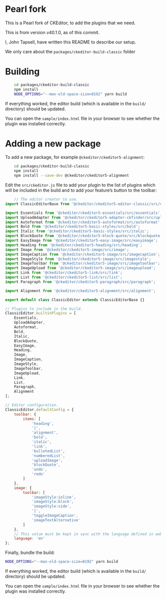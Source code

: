 Pearl fork
==========

This is a Pearl fork of CKEditor, to add the plugins that we need.

This is from version v40.1.0, as of this commit.

I, John Tapsell, have written this README to describe our setup.

We only care about the `packages/ckeditor-build-classic` folder

Building
========

```sh
    cd packages/ckeditor-build-classic
    npm install
    NODE_OPTIONS="--max-old-space-size=8192" yarn build
```

If everything worked, the editor build (which is available in the `build/` directory) should be updated.

You can open the `sample/index.html` file in your browser to see whether the plugin was installed correctly.

Adding a new package
====================

To add a new package, for example `@ckeditor/ckeditor5-alignment`:

```sh
    cd packages/ckeditor-build-classic
    npm install
    npm install --save-dev @ckeditor/ckeditor5-alignment
```

Edit the `src/ckeditor.js` file to add your plugin to the list of plugins which will be included in the build and to add your feature’s button to the toolbar:

```js
    // The editor creator to use.
import ClassicEditorBase from '@ckeditor/ckeditor5-editor-classic/src/classiceditor';

import Essentials from '@ckeditor/ckeditor5-essentials/src/essentials';
import UploadAdapter from '@ckeditor/ckeditor5-adapter-ckfinder/src/uploadadapter';
import Autoformat from '@ckeditor/ckeditor5-autoformat/src/autoformat';
import Bold from '@ckeditor/ckeditor5-basic-styles/src/bold';
import Italic from '@ckeditor/ckeditor5-basic-styles/src/italic';
import BlockQuote from '@ckeditor/ckeditor5-block-quote/src/blockquote';
import EasyImage from '@ckeditor/ckeditor5-easy-image/src/easyimage';
import Heading from '@ckeditor/ckeditor5-heading/src/heading';
import Image from '@ckeditor/ckeditor5-image/src/image';
import ImageCaption from '@ckeditor/ckeditor5-image/src/imagecaption';
import ImageStyle from '@ckeditor/ckeditor5-image/src/imagestyle';
import ImageToolbar from '@ckeditor/ckeditor5-image/src/imagetoolbar';
import ImageUpload from '@ckeditor/ckeditor5-image/src/imageupload';
import Link from '@ckeditor/ckeditor5-link/src/link';
import List from '@ckeditor/ckeditor5-list/src/list';
import Paragraph from '@ckeditor/ckeditor5-paragraph/src/paragraph';

import Alignment from '@ckeditor/ckeditor5-alignment/src/alignment';     // <--- ADDED

export default class ClassicEditor extends ClassicEditorBase {}

// Plugins to include in the build.
ClassicEditor.builtinPlugins = [
    Essentials,
    UploadAdapter,
    Autoformat,
    Bold,
    Italic,
    BlockQuote,
    EasyImage,
    Heading,
    Image,
    ImageCaption,
    ImageStyle,
    ImageToolbar,
    ImageUpload,
    Link,
    List,
    Paragraph,
    Alignment                                                            // <--- ADDED
];

// Editor configuration.
ClassicEditor.defaultConfig = {
    toolbar: {
        items: [
            'heading',
            '|',
            'alignment',                                                 // <--- ADDED
            'bold',
            'italic',
            'link',
            'bulletedList',
            'numberedList',
            'uploadImage',
            'blockQuote',
            'undo',
            'redo'
        ]
    },
    image: {
        toolbar: [
            'imageStyle:inline',
            'imageStyle:block',
            'imageStyle:side',
            '|',
            'toggleImageCaption',
            'imageTextAlternative'
        ]
    },
    // This value must be kept in sync with the language defined in webpack.config.js.
    language: 'en'
};

```

Finally, bundle the build:

```sh
NODE_OPTIONS="--max-old-space-size=8192" yarn build
```

If everything worked, the editor build (which is available in the `build/` directory) should be updated.

You can open the `sample/index.html` file in your browser to see whether the plugin was installed correctly.

